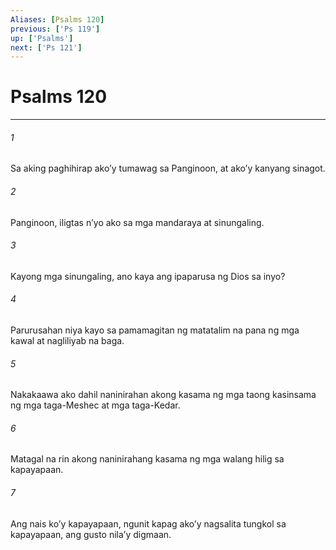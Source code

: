 ```yaml
---
Aliases: [Psalms 120]
previous: ['Ps 119']
up: ['Psalms']
next: ['Ps 121']
---
```

# Psalms 120

***

###### 1
Sa aking paghihirap akoʼy tumawag sa Panginoon, at akoʼy kanyang sinagot. 

###### 2
Panginoon, iligtas nʼyo ako sa mga mandaraya at sinungaling. 

###### 3
Kayong mga sinungaling, ano kaya ang ipaparusa ng Dios sa inyo? 

###### 4
Parurusahan niya kayo sa pamamagitan ng matatalim na pana ng mga kawal at nagliliyab na baga. 

###### 5
Nakakaawa ako dahil naninirahan akong kasama ng mga taong kasinsama ng mga taga-Meshec at mga taga-Kedar. 

###### 6
Matagal na rin akong naninirahang kasama ng mga walang hilig sa kapayapaan. 

###### 7
Ang nais koʼy kapayapaan, ngunit kapag akoʼy nagsalita tungkol sa kapayapaan, ang gusto nilaʼy digmaan.
